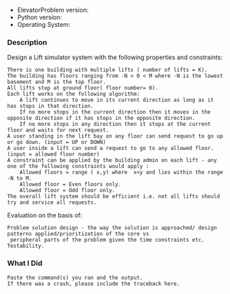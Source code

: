 * ElevatorProblem version:
* Python version:
* Operating System:

### Description

Design a Lift simulator system with the following properties and constraints:

    There is one building with multiple lifts ( number of lifts = K).
    The building has floors ranging from -N < 0 < M where -N is the lowest basement and M is the top floor.
    All lifts stop at ground floor( floor number= 0).
    Each lift works on the following algorithm:
        A lift continues to move in its current direction as long as it has stops in that direction.
        If no more stops in the current direction then it moves in the opposite direction if it has stops in the opposite direction.
        If no more stops in any direction then it stops at the current floor and waits for next request.
    A user standing in the lift bay on any floor can send request to go up or go down. (input = UP or DOWN)
    A user inside a lift can send a request to go to any allowed floor.  (input = allowed floor number)
    A constraint can be applied by the building admin on each lift - any one of the following constraints would apply :
        Allowed floors = range ( x,y) where  x<y and lies within the range -N to M.
        Allowed floor = Even floors only.
        Allowed floor = Odd floor only.
    The overall lift system should be efficient i.e. not all lifts should try and service all requests.


Evaluation on the basis of:

    Problem solution design - the way the solution is approached/ design patterns applied/prioritization of the core vs
     peripheral parts of the problem given the time constraints etc.
    Testability.

### What I Did

```
Paste the command(s) you ran and the output.
If there was a crash, please include the traceback here.
```
